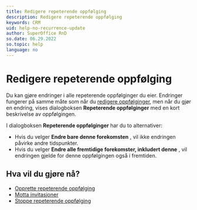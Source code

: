 ```yaml
---
title: Redigere repeterende oppfølging
description: Redigere repeterende oppfølging
keywords: CRM
uid: help-no-recurrence-update
author: SuperOffice RnD
so.date: 06.29.2022
so.topic: help
language: no
---
```


# Redigere repeterende oppfølging

Du kan gjøre endringer i alle repeterende oppfølginger du eier. Endringer fungerer på samme måte som når du [redigere oppfølginger][2], men når du gjør en endring,  vises dialogboksen **Repeterende oppfølginger** med en kort beskrivelse av oppfølgingen.

I  dialogboksen **Repeterende oppfølginger** har du to alternativer:

* Hvis du velger **Endre bare denne forekomsten** , vil ikke endringen påvirke andre tidspunkter.
* Hvis du velger **Endre alle fremtidige forekomster, inkludert denne** , vil endringen gjelde for denne oppfølgingen også i fremtiden.

## Hva vil du gjøre nå?

* [Opprette repeterende oppfølging][3]
* [Motta invitasjoner][4]
* [Stoppe repeterende oppfølging][5]

<!-- Referenced links -->
[2]: ../edit-follow-up.md
[3]: create.md
[4]: ../invitation/receive.md
[5]: stop.md

<!-- Referenced images -->
